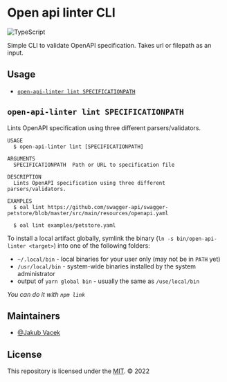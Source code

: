 # Open api linter CLI

![TypeScript](https://img.shields.io/badge/%3C%2F%3E-Typescript-blue)

Simple CLI to validate OpenAPI specification. Takes url or filepath as an input.

## Usage

  <!-- commands -->
* [`open-api-linter lint SPECIFICATIONPATH`](#open-api-linter-lint-specificationpath)

## `open-api-linter lint SPECIFICATIONPATH`

Lints OpenAPI specification using three different parsers/validators.

```
USAGE
  $ open-api-linter lint [SPECIFICATIONPATH]

ARGUMENTS
  SPECIFICATIONPATH  Path or URL to specification file

DESCRIPTION
  Lints OpenAPI specification using three different parsers/validators.

EXAMPLES
  $ oal lint https://github.com/swagger-api/swagger-petstore/blob/master/src/main/resources/openapi.yaml

  $ oal lint examples/petstore.yaml
```
<!-- commandsstop -->

To install a local artifact globally, symlink the binary (`ln -s bin/open-api-linter <target>`) into one of the following folders:

- `~/.local/bin` - local binaries for your user only (may not be in `PATH` yet)
- `/usr/local/bin` - system-wide binaries installed by the system administrator
- output of `yarn global bin` - usually the same as `/use/local/bin`

*You can do it with `npm link`*

## Maintainers

- [@Jakub Vacek](https://github.com/Jakub-Vacek)

## License

This repository is licensed under the [MIT](LICENSE).
© 2022
